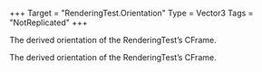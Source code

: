 +++
Target = "RenderingTest.Orientation"
Type = Vector3
Tags = "NotReplicated"
+++

The derived orientation of the RenderingTest’s CFrame.	The derived orientation of the RenderingTest’s CFrame.